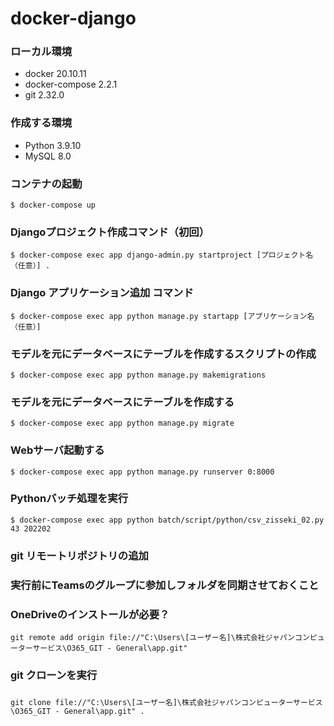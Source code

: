 # docker-django

### ローカル環境
- docker 20.10.11
- docker-compose 2.2.1
- git 2.32.0

### 作成する環境
- Python 3.9.10
- MySQL 8.0

### コンテナの起動
```
$ docker-compose up
```

### Djangoプロジェクト作成コマンド（初回）
```
$ docker-compose exec app django-admin.py startproject [プロジェクト名（任意）] .
```

### Django アプリケーション追加 コマンド
```
$ docker-compose exec app python manage.py startapp [アプリケーション名（任意）]
```

### モデルを元にデータベースにテーブルを作成するスクリプトの作成
```
$ docker-compose exec app python manage.py makemigrations
```

### モデルを元にデータベースにテーブルを作成する
```
$ docker-compose exec app python manage.py migrate
```

### Webサーバ起動する
```
$ docker-compose exec app python manage.py runserver 0:8000
```

### Pythonバッチ処理を実行
```
$ docker-compose exec app python batch/script/python/csv_zisseki_02.py 43 202202
```

### git リモートリポジトリの追加
### 実行前にTeamsのグループに参加しフォルダを同期させておくこと
### OneDriveのインストールが必要？
```
git remote add origin file://"C:\Users\[ユーザー名]\株式会社ジャパンコンピューターサービス\O365_GIT - General\app.git"
```

### git クローンを実行
### 
```
git clone file://"C:\Users\[ユーザー名]\株式会社ジャパンコンピューターサービス\O365_GIT - General\app.git" .
```
